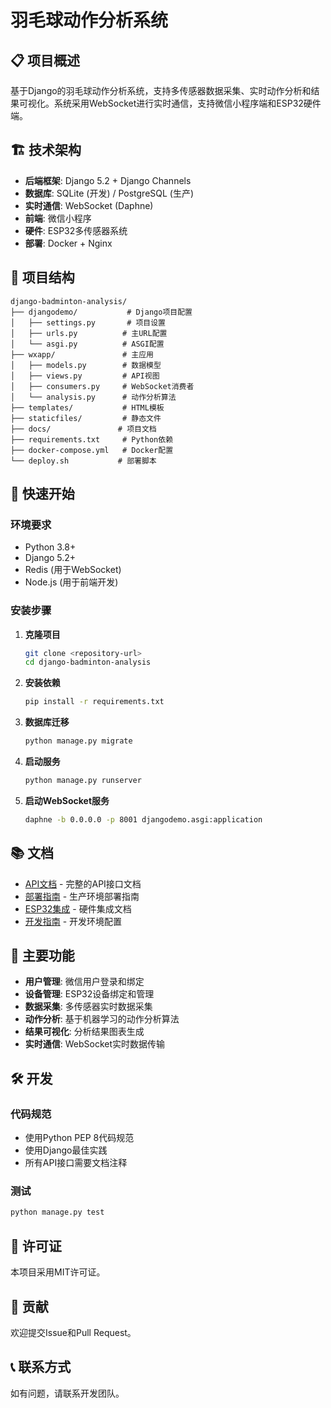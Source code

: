 # 羽毛球动作分析系统

## 📋 项目概述

基于Django的羽毛球动作分析系统，支持多传感器数据采集、实时动作分析和结果可视化。系统采用WebSocket进行实时通信，支持微信小程序端和ESP32硬件端。

## 🏗️ 技术架构

- **后端框架**: Django 5.2 + Django Channels
- **数据库**: SQLite (开发) / PostgreSQL (生产)
- **实时通信**: WebSocket (Daphne)
- **前端**: 微信小程序
- **硬件**: ESP32多传感器系统
- **部署**: Docker + Nginx

## 📁 项目结构

```
django-badminton-analysis/
├── djangodemo/           # Django项目配置
│   ├── settings.py       # 项目设置
│   ├── urls.py          # 主URL配置
│   └── asgi.py          # ASGI配置
├── wxapp/               # 主应用
│   ├── models.py        # 数据模型
│   ├── views.py         # API视图
│   ├── consumers.py     # WebSocket消费者
│   └── analysis.py      # 动作分析算法
├── templates/           # HTML模板
├── staticfiles/         # 静态文件
├── docs/               # 项目文档
├── requirements.txt     # Python依赖
├── docker-compose.yml   # Docker配置
└── deploy.sh           # 部署脚本
```

## 🚀 快速开始

### 环境要求

- Python 3.8+
- Django 5.2+
- Redis (用于WebSocket)
- Node.js (用于前端开发)

### 安装步骤

1. **克隆项目**
   ```bash
   git clone <repository-url>
   cd django-badminton-analysis
   ```

2. **安装依赖**
   ```bash
   pip install -r requirements.txt
   ```

3. **数据库迁移**
   ```bash
   python manage.py migrate
   ```

4. **启动服务**
   ```bash
   python manage.py runserver
   ```

5. **启动WebSocket服务**
   ```bash
   daphne -b 0.0.0.0 -p 8001 djangodemo.asgi:application
   ```

## 📚 文档

- [API文档](docs/API.md) - 完整的API接口文档
- [部署指南](docs/DEPLOYMENT.md) - 生产环境部署指南
- [ESP32集成](docs/ESP32_INTEGRATION.md) - 硬件集成文档
- [开发指南](docs/DEVELOPMENT.md) - 开发环境配置

## 🔧 主要功能

- **用户管理**: 微信用户登录和绑定
- **设备管理**: ESP32设备绑定和管理
- **数据采集**: 多传感器实时数据采集
- **动作分析**: 基于机器学习的动作分析算法
- **结果可视化**: 分析结果图表生成
- **实时通信**: WebSocket实时数据传输

## 🛠️ 开发

### 代码规范

- 使用Python PEP 8代码规范
- 使用Django最佳实践
- 所有API接口需要文档注释

### 测试

```bash
python manage.py test
```

## 📄 许可证

本项目采用MIT许可证。

## 🤝 贡献

欢迎提交Issue和Pull Request。

## 📞 联系方式

如有问题，请联系开发团队。
